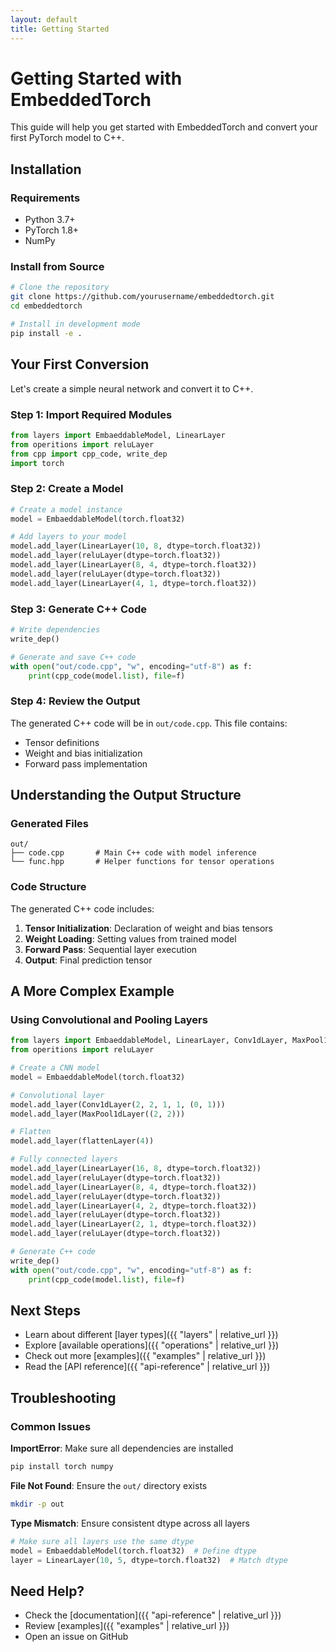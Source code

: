 ```yaml
---
layout: default
title: Getting Started
---
```


# Getting Started with EmbeddedTorch

This guide will help you get started with EmbeddedTorch and convert your first PyTorch model to C++.

## Installation

### Requirements

- Python 3.7+
- PyTorch 1.8+
- NumPy

### Install from Source

```bash
# Clone the repository
git clone https://github.com/yourusername/embeddedtorch.git
cd embeddedtorch

# Install in development mode
pip install -e .
```

## Your First Conversion

Let's create a simple neural network and convert it to C++.

### Step 1: Import Required Modules

```python
from layers import EmbaeddableModel, LinearLayer
from operitions import reluLayer
from cpp import cpp_code, write_dep
import torch
```

### Step 2: Create a Model

```python
# Create a model instance
model = EmbaeddableModel(torch.float32)

# Add layers to your model
model.add_layer(LinearLayer(10, 8, dtype=torch.float32))
model.add_layer(reluLayer(dtype=torch.float32))
model.add_layer(LinearLayer(8, 4, dtype=torch.float32))
model.add_layer(reluLayer(dtype=torch.float32))
model.add_layer(LinearLayer(4, 1, dtype=torch.float32))
```

### Step 3: Generate C++ Code

```python
# Write dependencies
write_dep()

# Generate and save C++ code
with open("out/code.cpp", "w", encoding="utf-8") as f:
    print(cpp_code(model.list), file=f)
```

### Step 4: Review the Output

The generated C++ code will be in `out/code.cpp`. This file contains:
- Tensor definitions
- Weight and bias initialization
- Forward pass implementation

## Understanding the Output Structure

### Generated Files

```
out/
├── code.cpp       # Main C++ code with model inference
└── func.hpp       # Helper functions for tensor operations
```

### Code Structure

The generated C++ code includes:

1. **Tensor Initialization**: Declaration of weight and bias tensors
2. **Weight Loading**: Setting values from trained model
3. **Forward Pass**: Sequential layer execution
4. **Output**: Final prediction tensor

## A More Complex Example

### Using Convolutional and Pooling Layers

```python
from layers import EmbaeddableModel, LinearLayer, Conv1dLayer, MaxPool1dLayer, flattenLayer
from operitions import reluLayer

# Create a CNN model
model = EmbaeddableModel(torch.float32)

# Convolutional layer
model.add_layer(Conv1dLayer(2, 2, 1, 1, (0, 1)))
model.add_layer(MaxPool1dLayer((2, 2)))

# Flatten
model.add_layer(flattenLayer(4))

# Fully connected layers
model.add_layer(LinearLayer(16, 8, dtype=torch.float32))
model.add_layer(reluLayer(dtype=torch.float32))
model.add_layer(LinearLayer(8, 4, dtype=torch.float32))
model.add_layer(reluLayer(dtype=torch.float32))
model.add_layer(LinearLayer(4, 2, dtype=torch.float32))
model.add_layer(reluLayer(dtype=torch.float32))
model.add_layer(LinearLayer(2, 1, dtype=torch.float32))
model.add_layer(reluLayer(dtype=torch.float32))

# Generate C++ code
write_dep()
with open("out/code.cpp", "w", encoding="utf-8") as f:
    print(cpp_code(model.list), file=f)
```

## Next Steps

- Learn about different [layer types]({{ "layers" | relative_url }})
- Explore [available operations]({{ "operations" | relative_url }})
- Check out more [examples]({{ "examples" | relative_url }})
- Read the [API reference]({{ "api-reference" | relative_url }})

## Troubleshooting

### Common Issues

**ImportError**: Make sure all dependencies are installed
```bash
pip install torch numpy
```

**File Not Found**: Ensure the `out/` directory exists
```bash
mkdir -p out
```

**Type Mismatch**: Ensure consistent dtype across all layers
```python
# Make sure all layers use the same dtype
model = EmbaeddableModel(torch.float32)  # Define dtype
layer = LinearLayer(10, 5, dtype=torch.float32)  # Match dtype
```

## Need Help?

- Check the [documentation]({{ "api-reference" | relative_url }})
- Review [examples]({{ "examples" | relative_url }})
- Open an issue on GitHub

